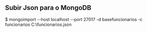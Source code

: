 ## Subir Json para o MongoDB

$ mongoimport --host localhost --port 27017 -d basefuncionarios -c funcionarios C:\funcionarios.json
